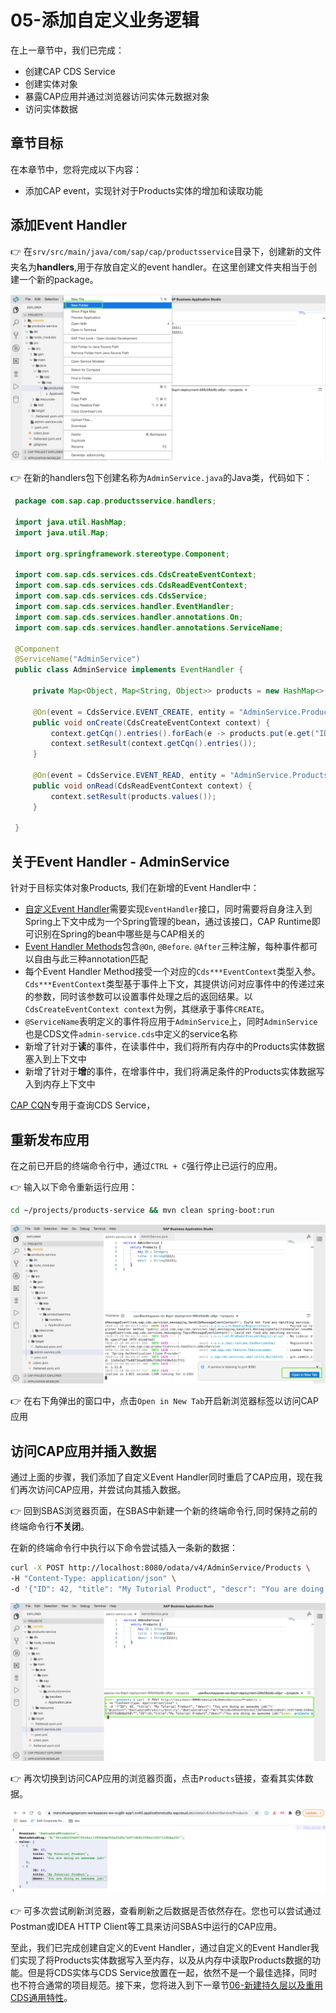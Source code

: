 # 05-添加自定义业务逻辑

在上一章节中，我们已完成：

- 创建CAP CDS Service
- 创建实体对象
- 暴露CAP应用并通过浏览器访问实体元数据对象
- 访问实体数据

## 章节目标

在本章节中，您将完成以下内容：

- 添加CAP event，实现针对于Products实体的增加和读取功能

## 添加Event Handler

:point_right: 在`srv/src/main/java/com/sap/cap/productsservice`目录下，创建新的文件夹名为**handlers**,用于存放自定义的event handler。在这里创建文件夹相当于创建一个新的package。

![event handler](event-handler.png)

:point_right: 在新的handlers包下创建名称为`AdminService.java`的Java类，代码如下：

```java
 package com.sap.cap.productsservice.handlers;

 import java.util.HashMap;
 import java.util.Map;

 import org.springframework.stereotype.Component;

 import com.sap.cds.services.cds.CdsCreateEventContext;
 import com.sap.cds.services.cds.CdsReadEventContext;
 import com.sap.cds.services.cds.CdsService;
 import com.sap.cds.services.handler.EventHandler;
 import com.sap.cds.services.handler.annotations.On;
 import com.sap.cds.services.handler.annotations.ServiceName;

 @Component
 @ServiceName("AdminService")
 public class AdminService implements EventHandler {

     private Map<Object, Map<String, Object>> products = new HashMap<>();

     @On(event = CdsService.EVENT_CREATE, entity = "AdminService.Products")
     public void onCreate(CdsCreateEventContext context) {
         context.getCqn().entries().forEach(e -> products.put(e.get("ID"), e));
         context.setResult(context.getCqn().entries());
     }

     @On(event = CdsService.EVENT_READ, entity = "AdminService.Products")
     public void onRead(CdsReadEventContext context) {
         context.setResult(products.values());
     }

 }
```

## 关于Event Handler - AdminService

针对于目标实体对象Products, 我们在新增的Event Handler中：

- [自定义Event Handler](https://cap.cloud.sap/docs/java/srv-impl#event-handler-classes)需要实现`EventHandler`接口，同时需要将自身注入到Spring上下文中成为一个Spring管理的bean，通过该接口，CAP Runtime即可识别在Spring的bean中哪些是与CAP相关的
- [Event Handler Methods](https://cap.cloud.sap/docs/java/srv-impl#event-handler-methods)包含`@On`, `@Before`. `@After`三种注解，每种事件都可以自由与此三种annotation匹配
- 每个Event Handler Method接受一个对应的`Cds***EventContext`类型入参。`Cds***EventContext`类型基于事件上下文，其提供访问对应事件中的传递过来的参数，同时该参数可以设置事件处理之后的返回结果。以`CdsCreateEventContext context`为例，其继承于事件`CREATE`。
- `@ServiceName`表明定义的事件将应用于`AdminService`上，同时`AdminService`也是CDS文件`admin-service.cds`中定义的service名称
- 新增了针对于**读**的事件，在读事件中，我们将所有内存中的Products实体数据塞入到上下文中
- 新增了针对于**增**的事件，在增事件中，我们将满足条件的Products实体数据写入到内存上下文中

[CAP CQN](https://cap.cloud.sap/docs/cds/cqn)专用于查询CDS Service，

## 重新发布应用

在之前已开启的终端命令行中，通过`CTRL + C`强行停止已运行的应用。

:point_right: 输入以下命令重新运行应用：

```sh
cd ~/projects/products-service && mvn clean spring-boot:run
```

![event handlers restart](event-handlers-restart.png)

:point_right: 在右下角弹出的窗口中，点击`Open in New Tab`开启新浏览器标签以访问CAP应用

## 访问CAP应用并插入数据

通过上面的步骤，我们添加了自定义Event Handler同时重启了CAP应用，现在我们再次访问CAP应用，并尝试向其插入数据。

:point_right: 回到SBAS浏览器页面，在SBAS中新建一个新的终端命令行,同时保持之前的终端命令行**不关闭**。

在新的终端命令行中执行以下命令尝试插入一条新的数据：

```sh
curl -X POST http://localhost:8080/odata/v4/AdminService/Products \
-H "Content-Type: application/json" \
-d '{"ID": 42, "title": "My Tutorial Product", "descr": "You are doing an awesome job!"}'
```

![insert new record](insert-new-record.png)

:point_right: 再次切换到访问CAP应用的浏览器页面，点击`Products`链接，查看其实体数据。

![access new record](access-new-record.png)

:point_right: 可多次尝试刷新浏览器，查看刷新之后数据是否依然存在。您也可以尝试通过Postman或IDEA HTTP Client等工具来访问SBAS中运行的CAP应用。

至此，我们已完成创建自定义的Event Handler，通过自定义的Event Handler我们实现了将Products实体数据写入至内存，以及从内存中读取Products数据的功能。但是将CDS实体与CDS Service放置在一起，依然不是一个最佳选择，同时也不符合通常的项目规范。接下来，您将进入到下一章节[06-新建持久层以及重用CDS通用特性](https://github.com/HuangMarco/teched-2020-sap-cap/blob/master/exercises/06/README.md)。